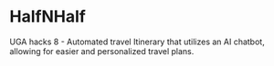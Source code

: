 # HalfNHalf
UGA hacks 8 - Automated travel Itinerary that utilizes an AI chatbot, allowing for easier and personalized travel plans.
